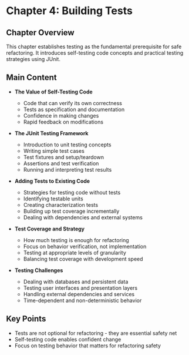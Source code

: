 # Chapter 4: Building Tests

## Chapter Overview
This chapter establishes testing as the fundamental prerequisite for safe refactoring. It introduces self-testing code concepts and practical testing strategies using JUnit.

## Main Content
- **The Value of Self-Testing Code**
  - Code that can verify its own correctness
  - Tests as specification and documentation
  - Confidence in making changes
  - Rapid feedback on modifications

- **The JUnit Testing Framework**
  - Introduction to unit testing concepts
  - Writing simple test cases
  - Test fixtures and setup/teardown
  - Assertions and test verification
  - Running and interpreting test results

- **Adding Tests to Existing Code**
  - Strategies for testing code without tests
  - Identifying testable units
  - Creating characterization tests
  - Building up test coverage incrementally
  - Dealing with dependencies and external systems

- **Test Coverage and Strategy**
  - How much testing is enough for refactoring
  - Focus on behavior verification, not implementation
  - Testing at appropriate levels of granularity
  - Balancing test coverage with development speed

- **Testing Challenges**
  - Dealing with databases and persistent data
  - Testing user interfaces and presentation layers
  - Handling external dependencies and services
  - Time-dependent and non-deterministic behavior

## Key Points
- Tests are not optional for refactoring - they are essential safety net
- Self-testing code enables confident change
- Focus on testing behavior that matters for refactoring safety